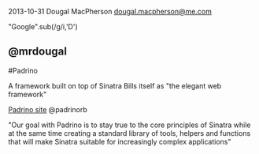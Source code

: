<!-- hope you don't mind markdown -->

2013-10-31
Dougal MacPherson <dougal.macpherson@me.com>

<!-- how to pronounce -->
"Google".sub(/g/i,'D')

@mrdougal
---------


#Padrino

A framework built on top of Sinatra
Bills itself as "the elegant web framework"

[Padrino site](http://www.padrinorb.com/)
@padrinorb


  "Our goal with Padrino is to stay true to the core principles of Sinatra while at the same time creating a standard library of tools, helpers and functions that will make Sinatra suitable for increasingly complex applications"


<!-- Up next - Framework comparison -->

